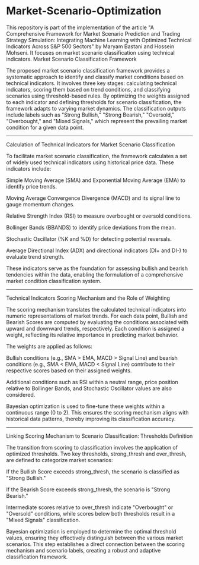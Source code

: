 # Market-Scenario-Optimization
This repository is part of the implementation of the article "A Comprehensive Framework for Market Scenario Prediction and Trading Strategy Simulation: Integrating Machine Learning with Optimized Technical Indicators Across S&amp;P 500 Sectors" by Maryam Bastani and Hossein Mohseni. It focuses on market scenario classification using technical indicators.
Market Scenario Classification Framework

The proposed market scenario classification framework provides a systematic approach to identify and classify market conditions based on technical indicators. It involves three key stages: calculating technical indicators, scoring them based on trend conditions, and classifying scenarios using threshold-based rules. By optimizing the weights assigned to each indicator and defining thresholds for scenario classification, the framework adapts to varying market dynamics. The classification outputs include labels such as "Strong Bullish," "Strong Bearish," "Oversold," "Overbought," and "Mixed Signals," which represent the prevailing market condition for a given data point.


---

Calculation of Technical Indicators for Market Scenario Classification

To facilitate market scenario classification, the framework calculates a set of widely used technical indicators using historical price data. These indicators include:

Simple Moving Average (SMA) and Exponential Moving Average (EMA) to identify price trends.

Moving Average Convergence Divergence (MACD) and its signal line to gauge momentum changes.

Relative Strength Index (RSI) to measure overbought or oversold conditions.

Bollinger Bands (BBANDS) to identify price deviations from the mean.

Stochastic Oscillator (%K and %D) for detecting potential reversals.

Average Directional Index (ADX) and directional indicators (DI+ and DI-) to evaluate trend strength.


These indicators serve as the foundation for assessing bullish and bearish tendencies within the data, enabling the formulation of a comprehensive market condition classification system.

---

Technical Indicators Scoring Mechanism and the Role of Weighting

The scoring mechanism translates the calculated technical indicators into numeric representations of market trends. For each data point, Bullish and Bearish Scores are computed by evaluating the conditions associated with upward and downward trends, respectively. Each condition is assigned a weight, reflecting its relative importance in predicting market behavior.

The weights are applied as follows:

Bullish conditions (e.g., SMA > EMA, MACD > Signal Line) and bearish conditions (e.g., SMA < EMA, MACD < Signal Line) contribute to their respective scores based on their assigned weights.

Additional conditions such as RSI within a neutral range, price position relative to Bollinger Bands, and Stochastic Oscillator values are also considered.


Bayesian optimization is used to fine-tune these weights within a continuous range (0 to 2). This ensures the scoring mechanism aligns with historical data patterns, thereby improving its classification accuracy.


---

Linking Scoring Mechanism to Scenario Classification: Thresholds Definition

The transition from scoring to classification involves the application of optimized thresholds. Two key thresholds, strong_thresh and over_thresh, are defined to categorize market scenarios:

If the Bullish Score exceeds strong_thresh, the scenario is classified as "Strong Bullish."

If the Bearish Score exceeds strong_thresh, the scenario is "Strong Bearish."

Intermediate scores relative to over_thresh indicate "Overbought" or "Oversold" conditions, while scores below both thresholds result in a "Mixed Signals" classification.


Bayesian optimization is employed to determine the optimal threshold values, ensuring they effectively distinguish between the various market scenarios. This step establishes a direct connection between the scoring mechanism and scenario labels, creating a robust and adaptive classification framework.
